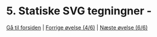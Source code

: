 # 5. Statiske SVG tegningner -

[Gå til forsiden](./README.md) | [Forrige øvelse (4/6)](./static_04.md) | [Næste øvelse (6/6)](./static_06.md)
